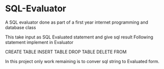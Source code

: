 # SQL-Evaluator
A SQL evaluator done as part of a first year internet programming and  database class

This take input as SQL Evaluated statement and give sql result
Following statement implement in Evaluator

CREATE TABLE
INSERT TABLE
DROP TABLE
DELETE FROM

In this project only work remaining is to conver sql string to Evaluated form. 

